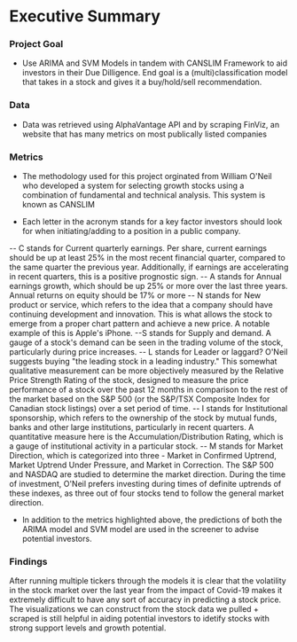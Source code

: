 # Executive Summary 

### Project Goal
- Use ARIMA and SVM Models in tandem with CANSLIM Framework to aid investors in their Due Dilligence. End goal is a (multi)classification model that takes in a stock and gives it a buy/hold/sell recommendation. 

### Data
- Data was retrieved using AlphaVantage API and by scraping FinViz, an website that has many metrics on most publically listed companies

### Metrics
- The methodology used for this project orginated from William O'Neil who developed a system for selecting growth stocks using a combination of fundamental and technical analysis. This system is known as CANSLIM

- Each letter in the acronym stands for a key factor investors should look for when initiating/adding to a position in a public company. 

-- C stands for Current quarterly earnings. Per share, current earnings should be up at least 25% in the most recent financial quarter, compared to the same quarter the previous year. Additionally, if earnings are accelerating in recent quarters, this is a positive prognostic sign.
-- A stands for Annual earnings growth, which should be up 25% or more over the last three years. Annual returns on equity should be 17% or more
-- N stands for New product or service, which refers to the idea that a company should have continuing development and innovation. This is what allows the stock to emerge from a proper chart pattern and achieve a new price. A notable example of this is Apple's iPhone.
--S stands for Supply and demand. A gauge of a stock's demand can be seen in the trading volume of the stock, particularly during price increases.
-- L stands for Leader or laggard? O'Neil suggests buying "the leading stock in a leading industry." This somewhat qualitative measurement can be more objectively measured by the Relative Price Strength Rating of the stock, designed to measure the price performance of a stock over the past 12 months in comparison to the rest of the market based on the S&P 500 (or the S&P/TSX Composite Index for Canadian stock listings) over a set period of time.
-- I stands for Institutional sponsorship, which refers to the ownership of the stock by mutual funds, banks and other large institutions, particularly in recent quarters. A quantitative measure here is the Accumulation/Distribution Rating, which is a gauge of institutional activity in a particular stock.
-- M stands for Market Direction, which is categorized into three - Market in Confirmed Uptrend, Market Uptrend Under Pressure, and Market in Correction. The S&P 500 and NASDAQ are studied to determine the market direction. During the time of investment, O'Neil prefers investing during times of definite uptrends of these indexes, as three out of four stocks tend to follow the general market direction.


- In addition to the metrics highlighted above, the predictions of both the ARIMA model and SVM model are used in the screener to advise potential investors. 


### Findings
After running multiple tickers through the models it is clear that the volatility in the stock market over the last year from the impact of Covid-19 makes it extremely difficult to have any sort of accuracy in predicting a stock price. The visualizations we can construct from the stock data we pulled + scraped is still helpful in aiding potential investors to idetify stocks with strong support levels and growth potential. 
